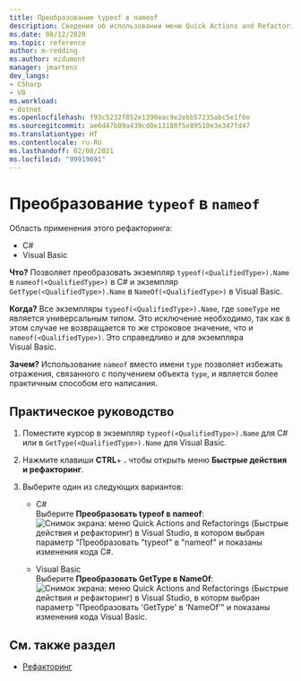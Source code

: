 ```yaml
---
title: Преобразование typeof в nameof
description: Сведения об использовании меню Quick Actions and Refactorings (Быстрые действия и рефакторинг) в Visual Studio для преобразования typeof в nameof для C# и преобразования GetType в NameOf для Visual Basic.
ms.date: 08/12/2020
ms.topic: reference
author: m-redding
ms.author: midumont
manager: jmartens
dev_langs:
- CSharp
- VB
ms.workload:
- dotnet
ms.openlocfilehash: f93c5232f852e1390eac9e2ebb57235abc5e1f6e
ms.sourcegitcommit: ae6d47b09a439cd0e13180f5e89510e3e347fd47
ms.translationtype: HT
ms.contentlocale: ru-RU
ms.lasthandoff: 02/08/2021
ms.locfileid: "99919691"
---
```

# <a name="convert-typeof-to-nameof"></a>Преобразование `typeof` в `nameof`

Область применения этого рефакторинга:

- C#
- Visual Basic

**Что?** Позволяет преобразовать экземпляр `typeof(<QualifiedType>).Name` в `nameof(<QualifiedType>)` в C# и экземпляр `GetType(<QualifiedType>).Name` в `NameOf(<QualifiedType>)` в Visual Basic.

**Когда?**  Все экземпляры `typeof(<QualifiedType>).Name`, где `someType` не является универсальным типом. Это исключение необходимо, так как в этом случае не возвращается то же строковое значение, что и `nameof(<QualifiedType>)`. Это справедливо и для экземпляра Visual Basic.

**Зачем?** Использование `nameof` вместо имени `type` позволяет избежать отражения, связанного с получением объекта `type`, и является более практичным способом его написания.

## <a name="how-to"></a>Практическое руководство

1. Поместите курсор в экземпляр `typeof(<QualifiedType>).Name` для C# или в `GetType(<QualifiedType>).Name` для Visual Basic.

2. Нажмите клавиши **CTRL**+ **.** чтобы открыть меню **Быстрые действия и рефакторинг**.

3. Выберите один из следующих вариантов:

    - C#
      <br>Выберите **Преобразовать typeof в nameof**: ![Снимок экрана: меню Quick Actions and Refactorings (Быстрые действия и рефакторинг) в Visual Studio, в котором выбран параметр "Преобразовать "typeof" в "nameof" и показаны изменения кода C#.](media/convert-type-of.PNG)

    - Visual Basic
      <br>Выберите **Преобразовать GetType в NameOf**: ![Снимок экрана: меню Quick Actions and Refactorings (Быстрые действия и рефакторинг) в Visual Studio, в которм выбран параметр "Преобразовать 'GetType' в 'NameOf'" и показаны изменения кода Visual Basic.](media/convert-get-type.PNG)

## <a name="see-also"></a>См. также раздел

- [Рефакторинг](../refactoring-in-visual-studio.md)
